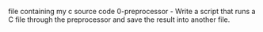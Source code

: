 file containing my c source code
0-preprocessor - Write a script that runs a C file through the preprocessor and save the result into another file.

